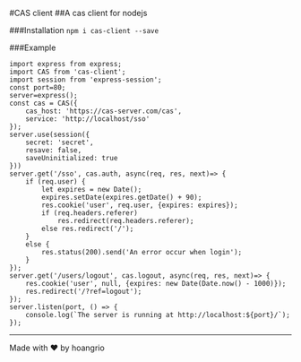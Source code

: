 #CAS client
##A cas client for nodejs

###Installation
```npm i cas-client --save```

###Example
```
import express from express;
import CAS from 'cas-client';
import session from 'express-session';
const port=80;
server=express();
const cas = CAS({
    cas_host: 'https://cas-server.com/cas',
    service: 'http://localhost/sso'
});
server.use(session({
    secret: 'secret',
    resave: false,
    saveUninitialized: true
}))
server.get('/sso', cas.auth, async(req, res, next)=> {
    if (req.user) {
        let expires = new Date();
        expires.setDate(expires.getDate() + 90);
        res.cookie('user', req.user, {expires: expires});
        if (req.headers.referer)
            res.redirect(req.headers.referer);
        else res.redirect('/');
    }
    else {
        res.status(200).send('An error occur when login');
    }
});
server.get('/users/logout', cas.logout, async(req, res, next)=> {
    res.cookie('user', null, {expires: new Date(Date.now() - 1000)});
    res.redirect('/?ref=logout');
});
server.listen(port, () => {   
    console.log(`The server is running at http://localhost:${port}/`);
});
```

---
Made with ♥ by hoangrio